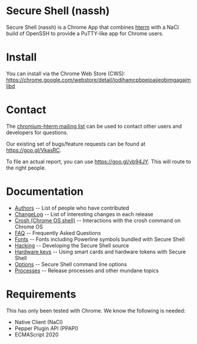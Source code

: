 # Secure Shell (nassh)

Secure Shell (nassh) is a Chrome App that combines [hterm](/hterm/) with a NaCl
build of OpenSSH to provide a PuTTY-like app for Chrome users.

# Install

You can install via the Chrome Web Store (CWS):
<https://chrome.google.com/webstore/detail/iodihamcpbpeioajjeobimgagajmlibd>

# Contact

The [chromium-hterm mailing list] can be used to contact other users and
developers for questions.

Our existing set of bugs/feature requests can be found at
<https://goo.gl/VkasRC>.

To file an actual report, you can use <https://goo.gl/vb94JY>.  This will route
to the right people.

# Documentation

* [Authors](./doc/AUTHORS.md) -- List of people who have contributed
* [ChangeLog](./doc/ChangeLog.md) -- List of interesting changes in each release
* [Crosh (Chrome OS shell)](./doc/chromeos-crosh.md) -- Interactions with the crosh command on Chrome OS
* [FAQ](./doc/FAQ.md) -- Frequently Asked Questions
* [Fonts](./doc/fonts.md) -- Fonts including Powerline symbols bundled with Secure Shell
* [Hacking](./doc/hack.md) -- Developing the Secure Shell source
* [Hardware keys](./doc/hardware-keys.md) -- Using smart cards and hardware tokens with Secure Shell
* [Options](./doc/options.md) -- Secure Shell command line options
* [Processes](./doc/processes.md) -- Release processes and other mundane topics

# Requirements

This has only been tested with Chrome.  We know the following is needed:

* Native Client (NaCl)
* Pepper Plugin API (PPAPI)
* ECMAScript 2020

[chromium-hterm mailing list]: https://groups.google.com/a/chromium.org/forum/?fromgroups#!forum/chromium-hterm
